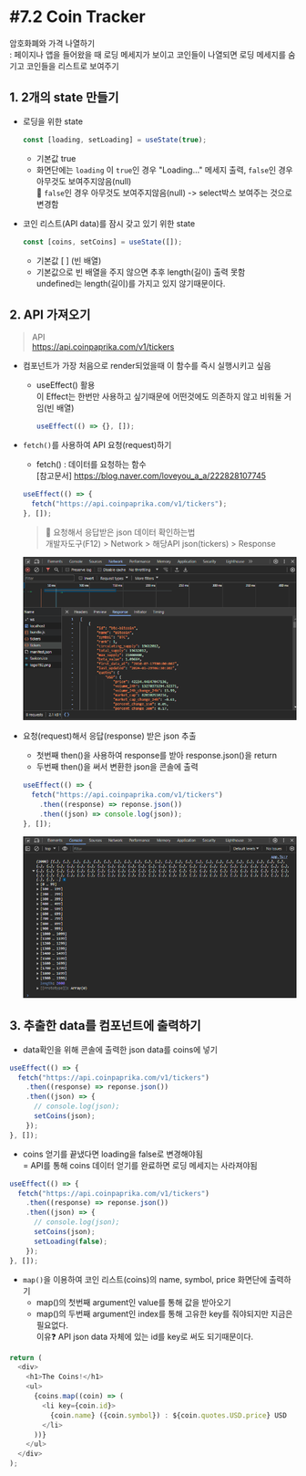 # #7.2 Coin Tracker

암호화폐와 가격 나열하기  
: 페이지나 앱을 들어왔을 때 로딩 메세지가 보이고 코인들이 나열되면 로딩 메세지를 숨기고 코인들을 리스트로 보여주기

## 1. 2개의 state 만들기

- 로딩을 위한 state

  ```javascript
  const [loading, setLoading] = useState(true);
  ```

  - 기본값 true
  - 화면단에는 `loading` 이 `true`인 경우 "Loading..." 메세지 출력, `false`인 경우 아무것도 보여주지않음(null)  
    🔹 `false`인 경우 아무것도 보여주지않음(null) -> select박스 보여주는 것으로 변경함

- 코인 리스트(API data)를 잠시 갖고 있기 위한 state

  ```javascript
  const [coins, setCoins] = useState([]);
  ```

  - 기본값 [ ] (빈 배열)
  - 기본값으로 빈 배열을 주지 않으면 추후 length(길이) 출력 못함  
    undefined는 length(길이)를 가지고 있지 않기때문이다.

## 2. API 가져오기

> API  
> https://api.coinpaprika.com/v1/tickers

- 컴포넌트가 가장 처음으로 render되었을때 이 함수를 즉시 실행시키고 싶음

  - useEffect() 활용  
    이 Effect는 한번만 사용하고 싶기때문에 어떤것에도 의존하지 않고 비워둘 거임(빈 배열)

    ```javascript
    useEffect(() => {}, []);
    ```

- `fetch()`를 사용하여 API 요청(request)하기

  - fetch() : 데이터를 요청하는 함수  
    [참고문서] <https://blog.naver.com/loveyou_a_a/222828107745>

  ```javascript
  useEffect(() => {
    fetch("https://api.coinpaprika.com/v1/tickers");
  }, []);
  ```

  > 🚨 요청해서 응답받은 json 데이터 확인하는법  
  > 개발자도구(F12) > Network > 해당API json(tickers) > Response

  ![API response json 데이터](./public/1.png)

- 요청(request)해서 응답(response) 받은 json 추출

  - 첫번째 then()을 사용하여 response를 받아 response.json()을 return
  - 두번째 then()을 써서 변환한 json을 콘솔에 출력

  ```javascript
  useEffect(() => {
    fetch("https://api.coinpaprika.com/v1/tickers")
      .then((response) => reponse.json())
      .then((json) => console.log(json));
  }, []);
  ```

  ![json 데이터 콘솔출력](./public/2.png)

## 3. 추출한 data를 컴포넌트에 출력하기

- data확인을 위해 콘솔에 출력한 json data를 coins에 넣기

```javascript
useEffect(() => {
  fetch("https://api.coinpaprika.com/v1/tickers")
    .then((response) => reponse.json())
    .then((json) => {
      // console.log(json);
      setCoins(json);
    });
}, []);
```

- coins 얻기를 끝냈다면 loading을 false로 변경해야됨  
  = API를 통해 coins 데이터 얻기를 완료하면 로딩 메세지는 사라져야됨

```javascript
useEffect(() => {
  fetch("https://api.coinpaprika.com/v1/tickers")
    .then((response) => reponse.json())
    .then((json) => {
      // console.log(json);
      setCoins(json);
      setLoading(false);
    });
}, []);
```

- `map()`을 이용하여 코인 리스트(coins)의 name, symbol, price 화면단에 출력하기
  - map()의 첫번째 argument인 value를 통해 값을 받아오기
  - map()의 두번째 argument인 index를 통해 고유한 key를 줘야되지만 지금은 필요없다.  
    이유❓ API json data 자체에 있는 id를 key로 써도 되기때문이다.

```javascript
return (
  <div>
    <h1>The Coins!</h1>
    <ul>
      {coins.map((coin) => (
        <li key={coin.id}>
          {coin.name} ({coin.symbol}) : ${coin.quotes.USD.price} USD
        </li>
      ))}
    </ul>
  </div>
);
```
